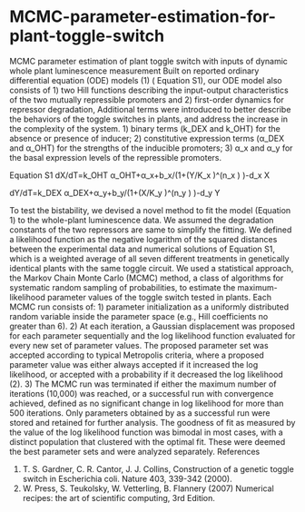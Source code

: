 # MCMC-parameter-estimation-for-plant-toggle-switch
MCMC parameter estimation of plant toggle switch with inputs of dynamic whole plant luminescence measurement 
Built on reported ordinary differential equation (ODE) models (1) ( Equation S1), our ODE model also consists of 1) two Hill functions describing the input-output characteristics of the two mutually repressible promoters and 2) first-order dynamics for repressor degradation, Additional terms were introduced to better describe the behaviors of the toggle switches in plants, and address the increase in the complexity of the system. 1) binary terms (k_DEX and k_OHT) for the absence or presence of inducer; 2) constitutive expression terms (α_DEX and α_OHT) for the strengths of the inducible promoters; 3) α_x and α_y for the basal expression levels of the repressible promoters. 

Equation S1
dX/dT=k_OHT α_OHT+α_x+b_x/(1+(Y/K_x )^(n_x ) )-d_x X	

dY/dT=k_DEX α_DEX+α_y+b_y/(1+(X/K_y )^(n_y ) )-d_y Y	

To test the bistability, we devised a novel method to fit the model (Equation 1) to the whole-plant luminescence data. We assumed the degradation constants of the two repressors are same to simplify the fitting. We defined a likelihood function as the negative logarithm of the squared distances between the experimental data and numerical solutions of Equation S1, which is a weighted average of all seven different treatments in genetically identical plants with the same toggle circuit. We used a statistical approach, the Markov Chain Monte Carlo (MCMC) method, a class of algorithms for systematic random sampling of probabilities, to estimate the maximum-likelihood parameter values of the toggle switch tested in plants. Each MCMC run consists of: 1) parameter initialization as a uniformly distributed random variable inside the parameter space (e.g., Hill coefficients no greater than 6). 2) At each iteration, a Gaussian displacement was proposed for each parameter sequentially and the log likelihood function evaluated for every new set of parameter values. The proposed parameter set was accepted according to typical Metropolis criteria, where a proposed parameter value was either always accepted if it increased the log likelihood, or accepted with a probability if it decreased the log likelihood (2). 3) The MCMC run was terminated if either the maximum number of iterations (10,000) was reached, or a successful run with convergence achieved, defined as no significant change in log likelihood for more than 500 iterations. Only parameters obtained by as a successful run were stored and retained for further analysis. The goodness of fit as measured by the value of the log likelihood function was bimodal in most cases, with a distinct population that clustered with the optimal fit. These were deemed the best parameter sets and were analyzed separately. 
References
1.	T. S. Gardner, C. R. Cantor, J. J. Collins, Construction of a genetic toggle switch in Escherichia coli. Nature 403, 339-342 (2000).
2.	W. Press, S. Teukolsky, W. Vetterling, B. Flannery (2007) Numerical recipes: the art of scientific computing, 3rd Edition.
